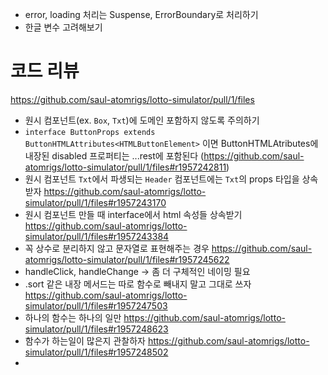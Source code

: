 - error, loading 처리는 Suspense, ErrorBoundary로 처리하기
- 한글 변수 고려해보기

# 코드 리뷰
https://github.com/saul-atomrigs/lotto-simulator/pull/1/files
- 원시 컴포넌트(ex. `Box`, `Txt`)에 도메인 포함하지 않도록 주의하기
- `interface ButtonProps extends ButtonHTMLAttributes<HTMLButtonElement>` 이면 ButtonHTMLAtributes에 내장된 disabled 프로퍼티는 ...rest에 포함된다 (https://github.com/saul-atomrigs/lotto-simulator/pull/1/files#r1957242811)
- 원시 컴포넌트 `Txt`에서 파생되는 `Header` 컴포넌트에는 `Txt`의 props 타입을 상속받자 https://github.com/saul-atomrigs/lotto-simulator/pull/1/files#r1957243170
- 원시 컴포넌트 만들 때 interface에서 html 속성들 상속받기 https://github.com/saul-atomrigs/lotto-simulator/pull/1/files#r1957243384
- 꼭 상수로 분리하지 않고 문자열로 표현해주는 경우 https://github.com/saul-atomrigs/lotto-simulator/pull/1/files#r1957245622
- handleClick, handleChange -> 좀 더 구체적인 네이밍 필요
- .sort 같은 내장 메서드는 따로 함수로 빼내지 말고 그대로 쓰자 https://github.com/saul-atomrigs/lotto-simulator/pull/1/files#r1957247503
- 하나의 함수는 하나의 일만 https://github.com/saul-atomrigs/lotto-simulator/pull/1/files#r1957248623
- 함수가 하는일이 많은지 관찰하자 https://github.com/saul-atomrigs/lotto-simulator/pull/1/files#r1957248502
- 

